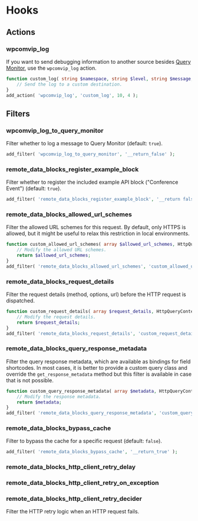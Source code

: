 # Hooks

## Actions

### wpcomvip_log

If you want to send debugging information to another source besides [Query Monitor](../troubleshooting.md#query-monitor), use the `wpcomvip_log` action.

```php
function custom_log( string $namespace, string $level, string $message, array $context ): void {
    // Send the log to a custom destination.
}
add_action( 'wpcomvip_log', 'custom_log', 10, 4 );
```

## Filters

### wpcomvip_log_to_query_monitor

Filter whether to log a message to Query Monitor (default: `true`).

```php
add_filter( 'wpcomvip_log_to_query_monitor', '__return_false' );
```

### remote_data_blocks_register_example_block

Filter whether to register the included example API block ("Conference Event") (default: `true`).

```php
add_filter( 'remote_data_blocks_register_example_block', '__return false' );
```

### remote_data_blocks_allowed_url_schemes

Filter the allowed URL schemes for this request. By default, only HTTPS is allowed, but it might be useful to relax this restriction in local environments.

```php
function custom_allowed_url_schemes( array $allowed_url_schemes, HttpQueryContext $query_context ): array {
	// Modify the allowed URL schemes.
	return $allowed_url_schemes;
}
add_filter( 'remote_data_blocks_allowed_url_schemes', 'custom_allowed_url_schemes', 10, 2 );
```

### remote_data_blocks_request_details

Filter the request details (method, options, url) before the HTTP request is dispatched.

```php
function custom_request_details( array $request_details, HttpQueryContext $query_context, array $input_variables ): array {
	// Modify the request details.
	return $request_details;
}
add_filter( 'remote_data_blocks_request_details', 'custom_request_details', 10, 3 );
```

### remote_data_blocks_query_response_metadata

Filter the query response metadata, which are available as bindings for field shortcodes. In most cases, it is better to provide a custom query class and override the `get_response_metadata` method but this filter is available in case that is not possible.

```php
function custom_query_response_metadata( array $metadata, HttpQueryContext $query_context, array $input_variables ): array {
	// Modify the response metadata.
	return $metadata;
}
add_filter( 'remote_data_blocks_query_response_metadata', 'custom_query_response_metadata', 10, 3 );
```

### remote_data_blocks_bypass_cache

Filter to bypass the cache for a specific request (default: `false`).

```php
add_filter( 'remote_data_blocks_bypass_cache', '__return_true' );
```

### remote_data_blocks_http_client_retry_delay

### remote_data_blocks_http_client_retry_on_exception

### remote_data_blocks_http_client_retry_decider

Filter the HTTP retry logic when an HTTP request fails.
